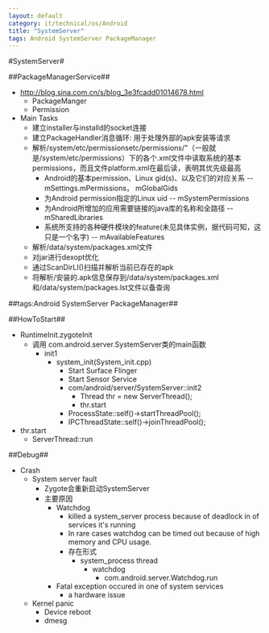 ```yaml
---
layout: default
category: it/technical/os/Android
title: "SystemServer"
tags: Android SystemServer PackageManager
---
```


#SystemServer#



##PackageManagerService##
* http://blog.sina.com.cn/s/blog_3e3fcadd01014678.html
  * PackageManger
  * Permission
* Main Tasks
  * 建立installer与installd的socket连接
  * 建立PackageHandler消息循环: 用于处理外部的apk安装等请求
  * 解析/system/etc/permissionsetc/permissions/"（一般就是/system/etc/permissions）下的各个.xml文件中读取系统的基本permissions，而且文件platform.xml在最后读，表明其优先级最高
    * Android的基本permission、Linux gid(s)、以及它们的对应关系 -- mSettings.mPermissions， mGlobalGids
    * 为Android permission指定的Linux uid   --  mSystemPermissions
    * 为Android所增加的应用需要链接的java库的名称和全路径  --  mSharedLibraries
    * 系统所支持的各种硬件模块的feature(未见具体实例，据代码可知，这只是一个名字) -- mAvailableFeatures
  * 解析/data/system/packages.xml文件
  * 对jar进行dexopt优化
  * 通过ScanDirLI()扫描并解析当前已存在的apk
  * 将解析/安装的.apk信息保存到/data/system/packages.xml和/data/system/packages.lst文件以备查询



##tags:Android SystemServer PackageManager##



##HowToStart##
* RuntimeInit.zygoteInit
  * 调用 com.android.server.SystemServer类的main函数 
    * init1
      * system_init(System_init.cpp)
        * Start Surface Flinger
        * Start Sensor Service
        * com/android/server/SystemServer::init2
          * Thread thr = new ServerThread();
          * thr.start
        * ProcessState::self()->startThreadPool();
        * IPCThreadState::self()->joinThreadPool();
* thr.start
  * ServerThread::run



##Debug##
* Crash
  * System server fault
    * Zygote会重新启动SystemServer
    * 主要原因
      * Watchdog
        * killed a system_server process because of deadlock in of services it's running
        * In rare cases watchdog can be timed out because of high memory and CPU usage.
        * 存在形式
          * system_process thread
            * watchdog
              * com.android.server.Watchdog.run
      * Fatal exception occured in one of system services
        * a hardware issue
  * Kernel panic
    * Device reboot
    * dmesg
